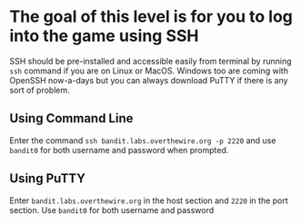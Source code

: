 # The goal of this level is for you to log into the game using SSH
SSH should be pre-installed and accessible easily from terminal by running `ssh` command if you are on Linux or MacOS.
Windows too are coming with OpenSSH now-a-days but you can always download PuTTY if there is any sort of problem.

## Using Command Line
Enter the command `ssh bandit.labs.overthewire.org -p 2220` and use `bandit0` for both username and password when prompted.

## Using PuTTY
Enter `bandit.labs.overthewire.org` in the host section and `2220` in the port section.
Use `bandit0` for both username and password